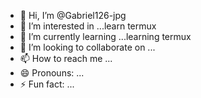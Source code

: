 - 👋 Hi, I’m @Gabriel126-jpg
- 👀 I’m interested in ...learn termux 
- 🌱 I’m currently learning ...learning termux 
- 💞️ I’m looking to collaborate on ...
- 📫 How to reach me ...
- 😄 Pronouns: ...
- ⚡ Fun fact: ...

<!---
Gabriel126-jpg/Gabriel126-jpg is a ✨ special ✨ repository because its `README.md` (this file) appears on your GitHub profile.
You can click the Preview link to take a look at your changes.
--->
